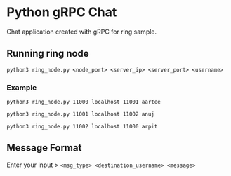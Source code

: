 # Python gRPC Chat
Chat application created with gRPC for ring sample.

## Running ring node

`python3 ring_node.py <node_port> <server_ip> <server_port> <username>`

### Example
`python3 ring_node.py 11000 localhost 11001 aartee`

`python3 ring_node.py 11001 localhost 11002 anuj`

`python3 ring_node.py 11002 localhost 11000 arpit`

## Message Format

Enter your input > `<msg_type> <destination_username> <message>`
